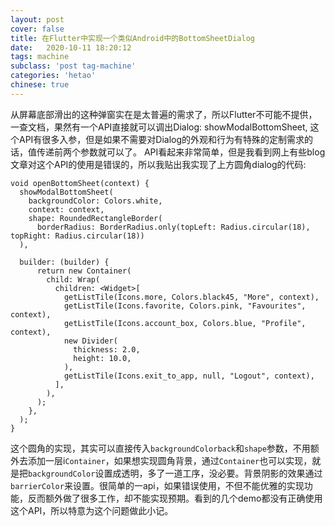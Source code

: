 ```yaml
---
layout: post
cover: false
title: 在Flutter中实现一个类似Android中的BottomSheetDialog
date:   2020-10-11 18:20:12
tags: machine
subclass: 'post tag-machine'
categories: 'hetao'
chinese: true
---
```


从屏幕底部滑出的这种弹窗实在是太普遍的需求了，所以Flutter不可能不提供，一查文档，果然有一个API直接就可以调出Dialog: showModalBottomSheet, 这个API有很多入参，但是如果不需要对Dialog的外观和行为有特殊的定制需求的话，值传递前两个参数就可以了。 API看起来非常简单，但是我看到网上有些blog文章对这个API的使用是错误的，所以我贴出我实现了上方圆角dialog的代码:

```
void openBottomSheet(context) {
  showModalBottomSheet(
    backgroundColor: Colors.white,
    context: context,
    shape: RoundedRectangleBorder(
      borderRadius: BorderRadius.only(topLeft: Radius.circular(18), topRight: Radius.circular(18))
  ),

  builder: (builder) {
      return new Container(
        child: Wrap(
          children: <Widget>[
            getListTile(Icons.more, Colors.black45, "More", context),
            getListTile(Icons.favorite, Colors.pink, "Favourites", context),
            getListTile(Icons.account_box, Colors.blue, "Profile", context),
            new Divider(
              thickness: 2.0,
              height: 10.0,
            ),
            getListTile(Icons.exit_to_app, null, "Logout", context),
          ],
        ),
      );
    },
  );
}

```

这个圆角的实现，其实可以直接传入`backgroundColorback`和`shape`参数，不用额外去添加一层i`Container`，如果想实现圆角背景，通过`Container`也可以实现，就是把`backgroundColor`设置成透明，多了一道工序，没必要。背景阴影的效果通过`barrierColor`来设置。很简单的一api，如果错误使用，不但不能优雅的实现功能，反而额外做了很多工作，却不能实现预期。看到的几个demo都没有正确使用这个API，所以特意为这个问题做此小记。
